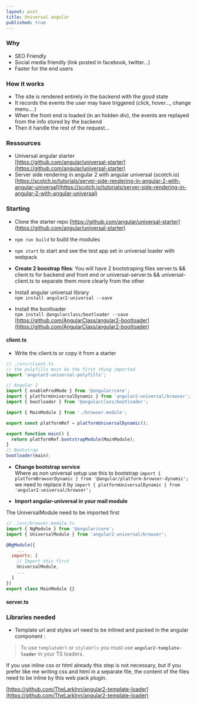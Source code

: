 ```yaml
---
layout: post
title: Universal angular
published: true
---
```

### Why

* SEO Friendly
* Social  media friendly (link posted in facebook, twitter...)
* Faster for the end users

### How  it works

* The site is rendered entirely in the backend with the good state
* It records the events the user may have triggered (click, hover..., change menu... )
* When the front end is loaded (in an hidden div), the events are replayed from the info stored by the backend
* Then it handle the rest of the request...

### Ressources

* Universal angular starter     
[https://github.com/angular/universal-starter](https://github.com/angular/universal-starter)
* Server side rendering in angular 2 with angular universal (scotch.io)    
[https://scotch.io/tutorials/server-side-rendering-in-angular-2-with-angular-universal](https://scotch.io/tutorials/server-side-rendering-in-angular-2-with-angular-universal)

### Starting

* Clone the starter repo [https://github.com/angular/universal-starter](https://github.com/angular/universal-starter)
* `npm run build` to build the modules
* `npm start` to start and see the test app set in universal loader with webpack

* **Create 2 boostrap files**: You will have 2 bootstraping files server.ts && client.ts for backend and front end or universal-server.ts && universal-client.ts to separate them more clearly from the other
* Install angular universal library    
`npm install angular2-universal --save`

* Install the bootloader    
`npm install @angularclass/bootloader --save`      
[https://github.com/AngularClass/angular2-bootloader](https://github.com/AngularClass/angular2-bootloader)


#### client.ts

* Write the client.ts or copy it from a starter

```js
// ./src/client.ts
// the polyfills must be the first thing imported
import 'angular2-universal-polyfills';

// Angular 2
import { enableProdMode } from '@angular/core';
import { platformUniversalDynamic } from 'angular2-universal/browser';
import { bootloader } from '@angularclass/bootloader';

import { MainModule } from './browser.module';

export const platformRef = platformUniversalDynamic();

export function main() {
  return platformRef.bootstrapModule(MainModule);
}
// Bootstrap
bootloader(main);
```

* **Change bootstrap service**   
Where as non universal setup use this to bootstrap
`import { platformBrowserDynamic } from '@angular/platform-browser-dynamic';`
we need to replace it by
`import { platformUniversalDynamic } from 'angular2-universal/browser';`

* **Import angular-universal in your mail module**

The UniversalModule need to be imported first

```js
// ./src/browser.module.ts
import { NgModule } from '@angular/core';
import { UniversalModule } from 'angular2-universal/browser';

@NgModule({
    ...
  imports: [
    // Import this first
    UniversalModule,
    ...
  ]
})
export class MainModule {}
````

#### server.ts



### Libraries needed

* Template url and styles url need to be inlined and packed in the angular component :
> To use `templateUrl` or `styleUrls` you must use **`angular2-template-loader`** in your TS loaders.

If  you use inline css or html already this step is not necessary, but if you prefer like me writing css and html in a separate file, the content of the files need to be inline  by this  web pack plugin.


[https://github.com/TheLarkInn/angular2-template-loader](https://github.com/TheLarkInn/angular2-template-loader)
